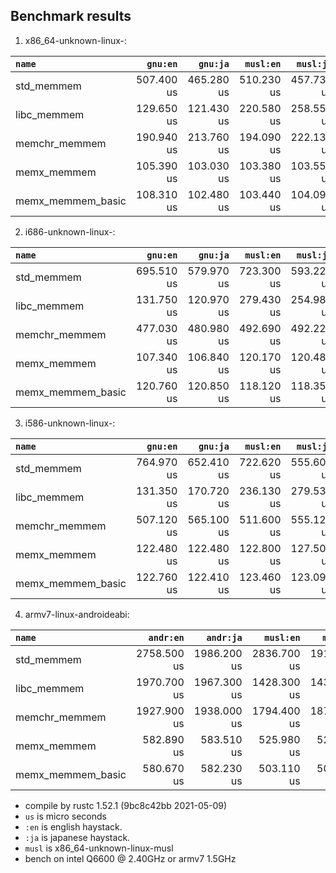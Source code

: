 ## Benchmark results

  1. x86_64-unknown-linux-:

|         `name`          |  `gnu:en`   |  `gnu:ja`   |  `musl:en`  |  `musl:ja`  |
|:------------------------|------------:|------------:|------------:|------------:|
| std_memmem              |  507.400 us |  465.280 us |  510.230 us |  457.730 us |
| libc_memmem             |  129.650 us |  121.430 us |  220.580 us |  258.550 us |
| memchr_memmem           |  190.940 us |  213.760 us |  194.090 us |  222.130 us |
| memx_memmem             |  105.390 us |  103.030 us |  103.380 us |  103.550 us |
| memx_memmem_basic       |  108.310 us |  102.480 us |  103.440 us |  104.090 us |

  2. i686-unknown-linux-:

|         `name`          |  `gnu:en`   |  `gnu:ja`   |  `musl:en`  |  `musl:ja`  |
|:------------------------|------------:|------------:|------------:|------------:|
| std_memmem              |  695.510 us |  579.970 us |  723.300 us |  593.220 us |
| libc_memmem             |  131.750 us |  120.970 us |  279.430 us |  254.980 us |
| memchr_memmem           |  477.030 us |  480.980 us |  492.690 us |  492.220 us |
| memx_memmem             |  107.340 us |  106.840 us |  120.170 us |  120.480 us |
| memx_memmem_basic       |  120.760 us |  120.850 us |  118.120 us |  118.350 us |

  3. i586-unknown-linux-:

|         `name`          |  `gnu:en`   |  `gnu:ja`   |  `musl:en`  |  `musl:ja`  |
|:------------------------|------------:|------------:|------------:|------------:|
| std_memmem              |  764.970 us |  652.410 us |  722.620 us |  555.600 us |
| libc_memmem             |  131.350 us |  170.720 us |  236.130 us |  279.530 us |
| memchr_memmem           |  507.120 us |  565.100 us |  511.600 us |  555.120 us |
| memx_memmem             |  122.480 us |  122.480 us |  122.800 us |  127.500 us |
| memx_memmem_basic       |  122.760 us |  122.410 us |  123.460 us |  123.090 us |

  4. armv7-linux-androideabi:

|         `name`          |  `andr:en`  |  `andr:ja`  |  `musl:en`  |  `musl:ja`  |
|:------------------------|------------:|------------:|------------:|------------:|
| std_memmem              | 2758.500 us | 1986.200 us | 2836.700 us | 1912.000 us |
| libc_memmem             | 1970.700 us | 1967.300 us | 1428.300 us | 1437.100 us |
| memchr_memmem           | 1927.900 us | 1938.000 us | 1794.400 us | 1871.600 us |
| memx_memmem             |  582.890 us |  583.510 us |  525.980 us |  525.160 us |
| memx_memmem_basic       |  580.670 us |  582.230 us |  503.110 us |  502.320 us |


- compile by rustc 1.52.1 (9bc8c42bb 2021-05-09)
- `us` is micro seconds
- `:en` is english haystack.
- `:ja` is japanese haystack.
- `musl` is x86_64-unknown-linux-musl
- bench on intel Q6600 @ 2.40GHz or armv7 1.5GHz

